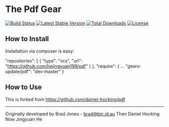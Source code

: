 The Pdf Gear
================================================================================
[![Build Status](https://travis-ci.org/phpgearbox/pdf.svg)](https://travis-ci.org/phpgearbox/pdf)
[![Latest Stable Version](https://poser.pugx.org/gears/pdf/v/stable.svg)](https://packagist.org/packages/gears/pdf)
[![Total Downloads](https://poser.pugx.org/gears/pdf/downloads.svg)](https://packagist.org/packages/gears/pdf)
[![License](https://poser.pugx.org/gears/pdf/license.svg)](https://packagist.org/packages/gears/pdf)

How to Install
--------------------------------------------------------------------------------
Installation via composer is easy:

  "repositories": [
      {
          "type": "vcs",
          "url": "https://github.com/hejingyuan199/pdf"
      }
  ],
  "require": {
  ...
    "gears-update/pdf": "dev-master"
  }

How to Use
--------------------------------------------------------------------------------
This is forked from https://github.com/daniel-hocking/pdf

--------------------------------------------------------------------------------
Originally developed by Brad Jones - brad@bjc.id.au
Then Daniel Hocking
Now Jingyuan He